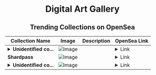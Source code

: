 <div align="center">

# Digital Art Gallery

## Trending Collections on OpenSea

| Collection Name                       | Image                                                                                     | Description                       | OpenSea Link                                                                                          |
|---------------------------------------|-------------------------------------------------------------------------------------------|-----------------------------------|--------------------------------------------------------------------------------------------------------|
| **<details><summary>Unidentified co...</summary>Unidentified contract cbfc4ccf-9398-4837-a0a8-42164893ded5</details>** | ![Image](https://i.seadn.io/s/raw/files/c37dfbbc7db85bb655460718b26fd37e.jpg?w=500&auto=format?w=200&auto=format) |  | <details><summary>Link</summary>[Unidentified contract cbfc4ccf-9398-4837-a0a8-42164893ded5](https://opensea.io/collection/unidentified-contract-cbfc4ccf-9398-4837-a0a8-4216)</details> |
| **Shardpass** | ![Image](https://i.seadn.io/s/raw/files/9ea49ea8fdf085eeb30fe73c341e0179.png?w=500&auto=format?w=200&auto=format) |  | <details><summary>Link</summary>[Shardpass](https://opensea.io/collection/shardpass)</details> |
| **<details><summary>Unidentified co...</summary>Unidentified contract 30ed7143-0524-4a0c-a577-dd5b29519071</details>** | ![Image](https://i.seadn.io/s/raw/files/c37dfbbc7db85bb655460718b26fd37e.jpg?w=500&auto=format?w=200&auto=format) |  | <details><summary>Link</summary>[Unidentified contract 30ed7143-0524-4a0c-a577-dd5b29519071](https://opensea.io/collection/unidentified-contract-30ed7143-0524-4a0c-a577-dd5b)</details> |

</div>